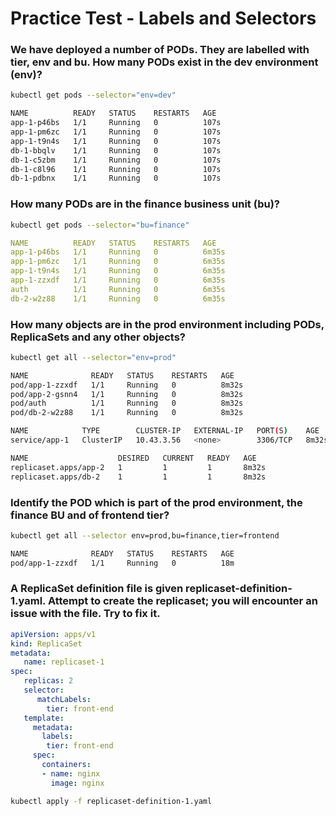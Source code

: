 # Practice Test - Labels and Selectors
### We have deployed a number of PODs. They are labelled with tier, env and bu. How many PODs exist in the dev environment (env)?
```sh
kubectl get pods --selector="env=dev"
```  
```sh
NAME          READY   STATUS    RESTARTS   AGE
app-1-p46bs   1/1     Running   0          107s
app-1-pm6zc   1/1     Running   0          107s
app-1-t9n4s   1/1     Running   0          107s
db-1-bbqlv    1/1     Running   0          107s
db-1-c5zbm    1/1     Running   0          107s
db-1-c8l96    1/1     Running   0          107s
db-1-pdbnx    1/1     Running   0          107s
```
### How many PODs are in the finance business unit (bu)?
```sh
kubectl get pods --selector="bu=finance"
```  
```yaml
NAME          READY   STATUS    RESTARTS   AGE
app-1-p46bs   1/1     Running   0          6m35s
app-1-pm6zc   1/1     Running   0          6m35s
app-1-t9n4s   1/1     Running   0          6m35s
app-1-zzxdf   1/1     Running   0          6m35s
auth          1/1     Running   0          6m35s
db-2-w2z88    1/1     Running   0          6m35s
```

### How many objects are in the prod environment including PODs, ReplicaSets and any other objects?
```sh
kubectl get all --selector="env=prod"
```  
```sh
NAME              READY   STATUS    RESTARTS   AGE
pod/app-1-zzxdf   1/1     Running   0          8m32s
pod/app-2-gsnn4   1/1     Running   0          8m32s
pod/auth          1/1     Running   0          8m32s
pod/db-2-w2z88    1/1     Running   0          8m32s

NAME            TYPE        CLUSTER-IP   EXTERNAL-IP   PORT(S)    AGE
service/app-1   ClusterIP   10.43.3.56   <none>        3306/TCP   8m32s

NAME                    DESIRED   CURRENT   READY   AGE
replicaset.apps/app-2   1         1         1       8m32s
replicaset.apps/db-2    1         1         1       8m32s
```  
### Identify the POD which is part of the prod environment, the finance BU and of frontend tier?
```sh
kubectl get all --selector env=prod,bu=finance,tier=frontend
```  
```sh
NAME              READY   STATUS    RESTARTS   AGE
pod/app-1-zzxdf   1/1     Running   0          18m
```

### A ReplicaSet definition file is given replicaset-definition-1.yaml. Attempt to create the replicaset; you will encounter an issue with the file. Try to fix it.
```yaml
apiVersion: apps/v1
kind: ReplicaSet
metadata:
   name: replicaset-1
spec:
   replicas: 2
   selector:
      matchLabels:
        tier: front-end
   template:
     metadata:
       labels:
        tier: front-end
     spec:
       containers:
       - name: nginx
         image: nginx
```  
```sh
kubectl apply -f replicaset-definition-1.yaml
```